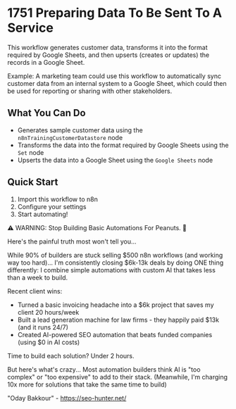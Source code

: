 # 1751 Preparing Data To Be Sent To A Service

This workflow generates customer data, transforms it into the format required by Google Sheets, and then upserts (creates or updates) the records in a Google Sheet.

Example: A marketing team could use this workflow to automatically sync customer data from an internal system to a Google Sheet, which could then be used for reporting or sharing with other stakeholders.

## What You Can Do
- Generates sample customer data using the `n8nTrainingCustomerDatastore` node
- Transforms the data into the format required by Google Sheets using the `Set` node
- Upserts the data into a Google Sheet using the `Google Sheets` node

## Quick Start
1. Import this workflow to n8n
2. Configure your settings
3. Start automating!

⚠️ WARNING: Stop Building Basic Automations For Peanuts. 🚫

Here's the painful truth most won't tell you...

While 90% of builders are stuck selling $500 n8n workflows (and working way too hard)...
I'm consistently closing $6k-13k deals by doing ONE thing differently:
I combine simple automations with custom AI that takes less than a week to build.

Recent client wins:
* Turned a basic invoicing headache into a $6k project that saves my client 20 hours/week
* Built a lead generation machine for law firms - they happily paid $13k (and it runs 24/7)
* Created AI-powered SEO automation that beats funded companies (using $0 in AI costs)

Time to build each solution? Under 2 hours.

But here's what's crazy...
Most automation builders think AI is "too complex" or "too expensive" to add to their stack.
(Meanwhile, I'm charging 10x more for solutions that take the same time to build)

"Oday Bakkour" - https://seo-hunter.net/
